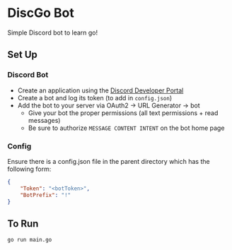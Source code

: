 # DiscGo Bot

Simple Discord bot to learn go!

## Set Up
### Discord Bot
- Create an application using the [Discord Developer Portal](https://discord.com/developers)
- Create a bot and log its token (to add in `config.json`)
- Add the bot to your server via OAuth2 -> URL Generator -> bot
  - Give your bot the proper permissions (all text permissions + read messages)
  - Be sure to authorize `MESSAGE CONTENT INTENT` on the bot home page
### Config
Ensure there is a config.json file in the parent directory which has the following form:
```json
{
    "Token": "<botToken>",
    "BotPrefix": "!"
}
```

## To Run
`go run main.go`